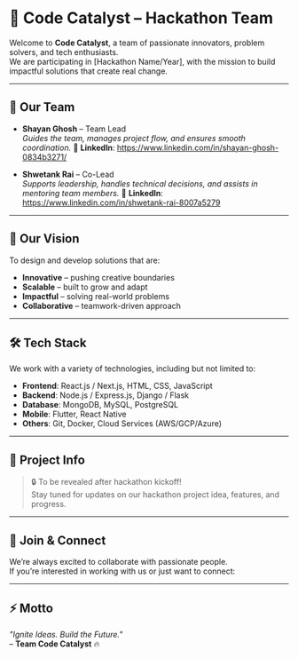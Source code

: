 # 🚀 Code Catalyst – Hackathon Team  

Welcome to **Code Catalyst**, a team of passionate innovators, problem solvers, and tech enthusiasts.  
We are participating in [Hackathon Name/Year], with the mission to build impactful solutions that create real change.  

---

## 👥 Our Team  

- **Shayan Ghosh** – Team Lead  
  *Guides the team, manages project flow, and ensures smooth coordination.*
  🔗 **LinkedIn**: https://www.linkedin.com/in/shayan-ghosh-0834b3271/

- **Shwetank Rai** – Co-Lead  
  *Supports leadership, handles technical decisions, and assists in mentoring team members.*
  🔗 **LinkedIn**: https://www.linkedin.com/in/shwetank-rai-8007a5279


---

## 🎯 Our Vision  
To design and develop solutions that are:  
- **Innovative** – pushing creative boundaries  
- **Scalable** – built to grow and adapt  
- **Impactful** – solving real-world problems  
- **Collaborative** – teamwork-driven approach  

---

## 🛠️ Tech Stack  

We work with a variety of technologies, including but not limited to:  
- **Frontend**: React.js / Next.js, HTML, CSS, JavaScript  
- **Backend**: Node.js / Express.js, Django / Flask  
- **Database**: MongoDB, MySQL, PostgreSQL  
- **Mobile**: Flutter, React Native  
- **Others**: Git, Docker, Cloud Services (AWS/GCP/Azure)  

---

## 📌 Project Info  

> 🔒 To be revealed after hackathon kickoff!  
Stay tuned for updates on our hackathon project idea, features, and progress.  

---

## 🤝 Join & Connect  

We’re always excited to collaborate with passionate people.  
If you’re interested in working with us or just want to connect:  


---

## ⚡ Motto  

*"Ignite Ideas. Build the Future."*  
– **Team Code Catalyst** 🔥  
